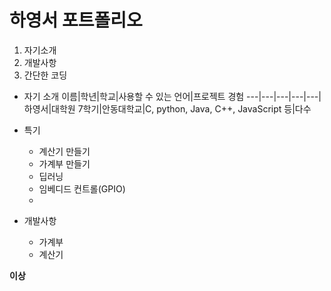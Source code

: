 # 하영서 포트폴리오
1. 자기소개
2. 개발사항
3. 간단한 코딩

* 자기 소개
이름|학년|학교|사용할 수 있는 언어|프로젝트 경험
---|---|---|---|---|
하영서|대학원 7학기|안동대학교|C, python, Java, C++, JavaScript 등|다수
+ 특기
  + 계산기 만들기
  + 가계부 만들기
  + 딥러닝
  + 임베디드 컨트롤(GPIO)
  +
 
+ 개발사항
  + 가계부
  + 계산기

**이상**


